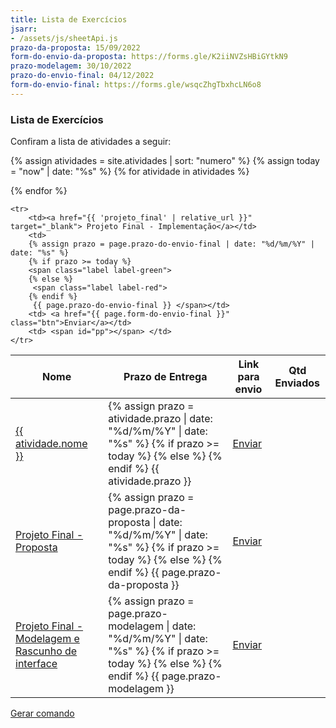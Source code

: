 ```yaml
---
title: Lista de Exercícios
jsarr:
- /assets/js/sheetApi.js
prazo-da-proposta: 15/09/2022
form-do-envio-da-proposta: https://forms.gle/K2iiNVZsHBiGYtkN9
prazo-modelagem: 30/10/2022
prazo-do-envio-final: 04/12/2022
form-do-envio-final: https://forms.gle/wsqcZhgTbxhcLN6o8
---
```


### Lista de Exercícios


Confiram a lista de atividades a seguir:

<table>
 <thead>
    <tr>
        <th> Nome </th>
        <th> Prazo de Entrega </th>
        <th> Link para envio </th>
        <th> Qtd Enviados </th>
    </tr>
 </thead>
 <tbody>


{% assign atividades = site.atividades | sort: "numero" %}
{% assign today = "now" | date: "%s" %} 
{% for atividade in atividades %}
    <tr>
        <td> <a href="{{ atividade.url | relative_url }}" target="_blank">{{  atividade.nome }}</a></td>
        <td>
        {% assign prazo = atividade.prazo | date: "%d/%m/%Y" | date: "%s" %}
        {% if prazo >= today %}
        <span class="label label-green">
        {% else %}
         <span class="label label-red">
        {% endif %}
        {{ atividade.prazo }}</span></td>
        <td> <a href="{{ atividade.link}}" class="btn" target="_blank">Enviar</a></td>
        <td> <span id="pp{{ atividade.numero }}"></span> </td>
    </tr>
{% endfor %}
    <tr>
        <td><a href="{{ 'projeto_final'| relative_url }}" target="_blank"> Projeto Final - Proposta</a></td>
        <td>
        {% assign prazo = page.prazo-da-proposta | date: "%d/%m/%Y" | date: "%s" %}
        {% if prazo >= today %}
        <span class="label label-green">
        {% else %}
         <span class="label label-red">
        {% endif %}
         {{ page.prazo-da-proposta }} </span></td>
        <td> <a href="{{ page.form-do-envio-da-proposta}}" target="_blank" class="btn">Enviar</a></td>
        <td> <span id="pp"></span> </td>
    </tr>
    <tr>
        <td><a href="{{ 'projeto_final'| relative_url }}" target="_blank"> Projeto Final - Modelagem e Rascunho de interface</a></td>
        <td>
        {% assign prazo = page.prazo-modelagem | date: "%d/%m/%Y" | date: "%s" %}
        {% if prazo >= today %}
        <span class="label label-green">
        {% else %}
         <span class="label label-red">
        {% endif %}
         {{ page.prazo-modelagem }} </span></td>
        <td> <a href="{{ page.form-do-envio-da-proposta}}" target="_blank" class="btn">Enviar</a></td>
        <td> <span id="pp"></span> </td>
    </tr>

    <tr>
        <td><a href="{{ 'projeto_final' | relative_url }}" target="_blank"> Projeto Final - Implementação</a></td>
        <td>
        {% assign prazo = page.prazo-do-envio-final | date: "%d/%m/%Y" | date: "%s" %}
        {% if prazo >= today %}
        <span class="label label-green">
        {% else %}
         <span class="label label-red">
        {% endif %}
         {{ page.prazo-do-envio-final }} </span></td>
        <td> <a href="{{ page.form-do-envio-final }}" class="btn">Enviar</a></td>
        <td> <span id="pp"></span> </td>
    </tr>


  </tbody>
</table>

<a href="comando" class="btn">Gerar comando</a>
